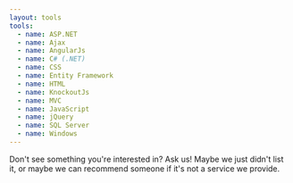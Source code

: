 ```yaml
---
layout: tools
tools:
  - name: ASP.NET
  - name: Ajax
  - name: AngularJs
  - name: C# (.NET)
  - name: CSS
  - name: Entity Framework
  - name: HTML
  - name: KnockoutJs
  - name: MVC
  - name: JavaScript
  - name: jQuery
  - name: SQL Server
  - name: Windows
---
```


Don't see something you're interested in?  Ask us!  Maybe we just didn't list it, or maybe we can recommend someone if it's not a service we provide.